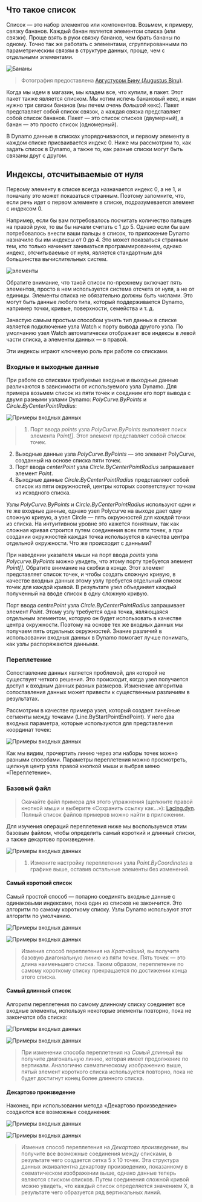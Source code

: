 

## Что такое список

Список — это набор элементов или компонентов. Возьмем, к примеру, связку бананов. Каждый банан является элементом списка (или связки). Проще взять в руки связку бананов, чем брать бананы по одному. Точно так же работать с элементами, сгруппированными по параметрическим связям в структуре данных, проще, чем с отдельными элементами.

![Бананы](images/6-1/Bananas_white_background_DS.jpg)

> Фотография предоставлена [Августусом Бину (Augustus Binu)](https://commons.wikimedia.org/wiki/File:Bananas_white_background_DS.jpg?fastcci_from=11404890&c1=11404890&d1=15&s=200&a=list).

Когда мы идем в магазин, мы кладем все, что купили, в пакет. Этот пакет также является списком. Мы хотим испечь банановый кекс, и нам нужно три связки бананов (мы печем *очень большой* кекс). Пакет представляет собой список связок, а каждая связка представляет собой список бананов. Пакет — это список списков (двумерный), а банан — это просто список (одномерный).

В Dynamo данные в списках упорядочиваются, и первому элементу в каждом списке присваивается индекс 0. Ниже мы рассмотрим то, как задать список в Dynamo, а также то, как разные списки могут быть связаны друг с другом.

## Индексы, отсчитываемые от нуля

Первому элементу в списке всегда назначается индекс 0, а не 1, и поначалу это может показаться странным. Поэтому запомните, что, если речь идет о первом элементе в списке, подразумевается элемент с индексом 0.

Например, если бы вам потребовалось посчитать количество пальцев на правой руке, то вы бы начали считать с 1 до 5. Однако если бы вам потребовалось внести ваши пальцы в список, то приложение Dynamo назначило бы им индексы от 0 до 4. Это может показаться странным тем, кто только начинает заниматься программированием, однако индекс, отсчитываемые от нуля, является стандартным для большинства вычислительных систем.

![элементы](images/6-1/items.jpg)

Обратите внимание, что такой список по-прежнему включает пять элементов, просто в нем используется система отсчета от нуля, а не от единицы. Элементы списка не обязательно должны быть числами. Это могут быть данные любого типа, который поддерживается Dynamo, например точки, кривые, поверхности, семейства и т. д.

Зачастую самым простым способом узнать тип данных в списке является подключение узла Watch к порту вывода другого узла. По умолчанию узел Watch автоматически отображает все индексы в левой части списка, а элементы данных — в правой.

Эти индексы играют ключевую роль при работе со списками.

### Входные и выходные данные

При работе со списками требуемые входные и выходные данные различаются в зависимости от используемого узла Dynamo. Для примера возьмем список из пяти точек и соединим его порт вывода с двумя разными узлами Dynamo: *PolyCurve.ByPoints* и *Circle.ByCenterPointRadius*:

![Примеры входных данных](images/6-2/PolyCurve.Inputs.jpg)

> 1. Порт ввода *points* узла *PolyCurve.ByPoints* выполняет поиск элемента *Point[]*. Этот элемент представляет собой список точек.
2. Выходные данные узла *PolyCurve.ByPoints* — это элемент PolyCurve, созданный на основе списка пяти точек.
3. Порт ввода *centerPoint* узла *Circle.ByCenterPointRadius* запрашивает элемент *Point*.
4. Выходные данные *Circle.ByCenterPointRadius* представляют собой список из пяти окружностей, центры которых соответствуют точкам из исходного списка.

Узлы *PolyCurve.ByPoints* и *Circle.ByCenterPointRadius* используют одни и те же входные данные, однако узел Polycurve на выходе дает одну сложную кривую, а узел Circle — пять окружностей для каждой точки из списка. На интуитивном уровне это кажется понятным, так как сложная кривая строится путем соединения всех пяти точек, а при создании окружностей каждая точка используется в качества центра отдельной окружности. Что же происходит с данными?

При наведении указателя мыши на порт ввода *points* узла *Polycurve.ByPoints* можно увидеть, что этому порту требуется элемент *Point[]*. Обратите внимание на скобки в конце. Этот элемент представляет список точек, и чтобы создать сложную кривую, в качестве входных данных этому узлу требуется отдельный список точек для каждой кривой. В результате узел объединяет каждый полученный на вводе список в одну сложную кривую.

Порт ввода *centrePoint* узла *Circle.ByCenterPointRadius* запрашивает элемент *Point*. Этому узлу требуется одна точка, являющаяся отдельным элементом, которую он будет использовать в качестве центра окружности. Поэтому на основе тех же входных данных мы получаем пять отдельных окружностей. Знание различий в использовании входных данных в Dynamo помогает лучше понимать, как узлы распоряжаются данными.

### Переплетение

Сопоставление данных является проблемой, для которой не существует четкого решения. Это происходит, когда узел получается доступ к входным данных разных размеров. Изменение алгоритма сопоставления данных может привести к существенным различиям в результатах.

Рассмотрим в качестве примера узел, который создает линейные сегменты между точками (Line.ByStartPointEndPoint). У него два входных параметра, которые используются для представления координат точек:

![Примеры входных данных](images/6-1/laceBase.jpg)

Как мы видим, прочертить линию через эти наборы точек можно разными способами. Параметры переплетения можно просмотреть, щелкнув центр узла правой кнопкой мыши и выбрав меню «Переплетение».

### Базовый файл

> Скачайте файл примера для этого упражнения (щелкните правой кнопкой мыши и выберите «Сохранить ссылку как...»): [Lacing.dyn](datasets/6-1/Lacing.dyn). Полный список файлов примеров можно найти в приложении.

Для изучения операций переплетения ниже мы воспользуемся этим базовым файлом, чтобы определить самый короткий и длинный списки, а также декартово произведение.

![Примеры входных данных](images/6-1/lacing.jpg)

> 1. Измените настройку переплетения узла *Point.ByCoordinates* в графике выше, оставив остальные элементы без изменений.

#### Самый короткий список

Самый простой способ — попарно соединять входные данные с одинаковыми индексами, пока один из списков не закончится. Это алгоритм по самому короткому списку. Узлы Dynamo используют этот алгоритм по умолчанию.

![Примеры входных данных](images/6-1/shortestListDiagram.jpg)

![Примеры входных данных](images/6-1/shortestList.jpg)

> Изменив способ переплетения на *Кратчайший*, вы получите базовую диагональную линию из пяти точек. Пять точек — это длина наименьшего списка. Таким образом, переплетение по самому короткому списку прекращается по достижении конца этого списка.

#### Самый длинный список

Алгоритм переплетения по самому длинному списку соединяет все входные элементы, используя некоторые элементы повторно, пока не закончатся оба списка:

![Примеры входных данных](images/6-1/longestListDiagram.jpg)

![Примеры входных данных](images/6-1/longestList.jpg)

> При изменении способа переплетения на *Самый длинный* вы получите диагональную линию, которая имеет продолжение по вертикали. Аналогично схематическому изображению выше, пятый элемент короткого списка используется повторно, пока не будет достигнут конец более длинного списка.

#### Декартово произведение

Наконец, при использовании метода «Декартово произведение» создаются все возможные соединения:

![Примеры входных данных](images/6-1/crossProductDiagram.jpg)

![Примеры входных данных](images/6-1/crossProduct.jpg)

> Изменив способ переплетения на *Декартово произведение*, вы получите все возможные соединения между списками, в результате чего создается сетка 5 х 10 точек. Эта структура данных эквивалентна декартову произведению, показанному в схематическом изображении выше, однако данные теперь являются списком списков. Путем соединения сложной кривой можно увидеть, что каждый список определяется значением X, в результате чего образуется ряд вертикальных линий.

